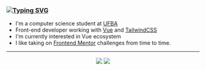 ### [![Typing SVG](https://readme-typing-svg.demolab.com?font=Fira+Code&pause=1000&width=435&lines=Hello+there)](https://git.io/typing-svg)

<!--
**moniquedsilva/moniquedsilva** is a ✨ _special_ ✨ repository because its `README.md` (this file) appears on your GitHub profile.

Here are some ideas to get you started:

- 🔭 I’m currently working on ...
- 🌱 I’m currently learning ...
- 👯 I’m looking to collaborate on ...
- 🤔 I’m looking for help with ...
- 💬 Ask me about ...
- 📫 How to reach me: ...
- 😄 Pronouns: ...
- ⚡ Fun fact: ...
-->

- I'm a computer science student at [UFBA](https://bcc.ufba.br/)
- Front-end developer working with [Vue](https://vuejs.org/) and [TailwindCSS](https://tailwindcss.com/)
- I'm currently interested in Vue ecosystem
- I like taking on [Frontend Mentor](https://www.frontendmentor.io/profile/moniquedsilva) challenges from time to time.

---

<div align="center">
  <img align="center" src="https://github-readme-stats.vercel.app/api?username=moniquedsilva&show_icons=true&theme=transparent&hide=stars&rank_icon=github&custom_title=Monique+Stats&card_width=400&hide_border=true&text_color=889696&title_color=36BCF7FF&icon_color=36BCF7FF" />
  <img align="center" src="https://github-readme-stats.vercel.app/api/top-langs/?username=moniquedsilva&layout=compact&theme=transparent&langs_count=6&card_width=400&hide_border=true&text_color=889696&title_color=36BCF7FF" />
</div>
